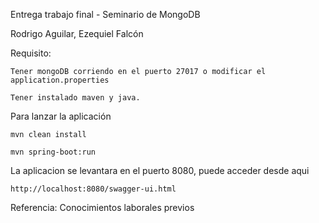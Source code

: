 Entrega trabajo final - Seminario de MongoDB

Rodrigo Aguilar, Ezequiel Falcón

Requisito: 

    Tener mongoDB corriendo en el puerto 27017 o modificar el application.properties
    
    Tener instalado maven y java.

Para lanzar la aplicación

    mvn clean install
    
    mvn spring-boot:run
    
    
La aplicacion se levantara en el puerto 8080, puede acceder desde aqui

    http://localhost:8080/swagger-ui.html
    
Referencia: Conocimientos laborales previos

